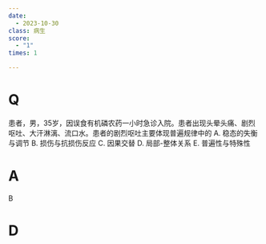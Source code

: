 ```yaml
---
date:
  - 2023-10-30
class: 病生
score:
  - "1"
times: 1

---
```



# Q
患者，男，35岁，因误食有机磷农药一小时急诊入院。患者出现头晕头痛、剧烈呕吐、大汗淋漓、流口水。患者的剧烈呕吐主要体现普遍规律中的
A. 稳态的失衡与调节
B. 损伤与抗损伤反应
C. 因果交替
D. 局部-整体关系
E. 普遍性与特殊性


# A
B





# D